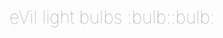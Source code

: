 
<h1 align='center' style='font-weight: 100 !important; color: #9e9e9e !important;'>eVil light bulbs :bulb::bulb:</h1>


